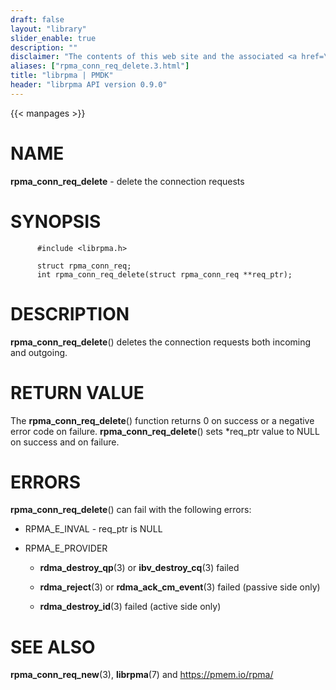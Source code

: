 ```yaml
---
draft: false
layout: "library"
slider_enable: true
description: ""
disclaimer: "The contents of this web site and the associated <a href=\"https://github.com/pmem\">GitHub repositories</a> are BSD-licensed open source."
aliases: ["rpma_conn_req_delete.3.html"]
title: "librpma | PMDK"
header: "librpma API version 0.9.0"
---
```

{{< manpages >}}

[comment]: <> (SPDX-License-Identifier: BSD-3-Clause)
[comment]: <> (Copyright 2020, Intel Corporation)

NAME
====

**rpma\_conn\_req\_delete** - delete the connection requests

SYNOPSIS
========

          #include <librpma.h>

          struct rpma_conn_req;
          int rpma_conn_req_delete(struct rpma_conn_req **req_ptr);

DESCRIPTION
===========

**rpma\_conn\_req\_delete**() deletes the connection requests both
incoming and outgoing.

RETURN VALUE
============

The **rpma\_conn\_req\_delete**() function returns 0 on success or a
negative error code on failure. **rpma\_conn\_req\_delete**() sets
\*req\_ptr value to NULL on success and on failure.

ERRORS
======

**rpma\_conn\_req\_delete**() can fail with the following errors:

-   RPMA\_E\_INVAL - req\_ptr is NULL

-   RPMA\_E\_PROVIDER

    -   **rdma\_destroy\_qp**(3) or **ibv\_destroy\_cq**(3) failed

    -   **rdma\_reject**(3) or **rdma\_ack\_cm\_event**(3) failed
        (passive side only)

    -   **rdma\_destroy\_id**(3) failed (active side only)

SEE ALSO
========

**rpma\_conn\_req\_new**(3), **librpma**(7) and https://pmem.io/rpma/
